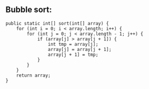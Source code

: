 ﻿## Bubble sort:

   
    public static int[] sort(int[] array) {  
        for (int i = 0; i < array.length; i++) {  
            for (int j = 0; j < array.length - 1; j++) {  
                if (array[j] > array[j + 1]) {  
                    int tmp = array[j];  
                    array[j] = array[j + 1];  
                    array[j + 1] = tmp;  
                }  
            }  
        }  
        return array;  
    }

